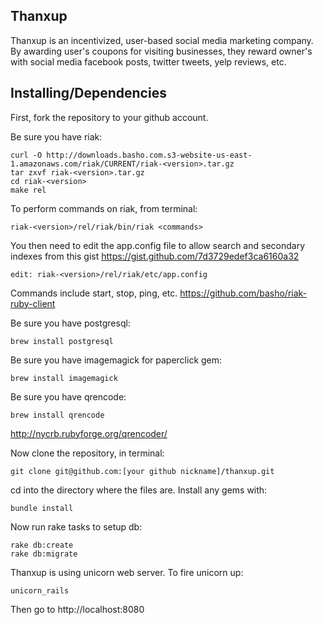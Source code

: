 Thanxup
-----------------------

Thanxup is an incentivized, user-based social media marketing company.
By awarding user's coupons for visiting businesses, they reward owner's
with social media facebook posts, twitter tweets, yelp reviews, etc.

Installing/Dependencies
-----------------------

First, fork the repository to your github account.

Be sure you have riak:

```
curl -O http://downloads.basho.com.s3-website-us-east-1.amazonaws.com/riak/CURRENT/riak-<version>.tar.gz
tar zxvf riak-<version>.tar.gz
cd riak-<version>
make rel
```

To perform commands on riak, from terminal:

```
riak-<version>/rel/riak/bin/riak <commands>
```

You then need to edit the app.config file to allow search and secondary indexes from this gist https://gist.github.com/7d3729edef3ca6160a32

```
edit: riak-<version>/rel/riak/etc/app.config
```

Commands include start, stop, ping, etc.
https://github.com/basho/riak-ruby-client

Be sure you have postgresql:

```
brew install postgresql
```

Be sure you have imagemagick for paperclick gem:
```
brew install imagemagick
```

Be sure you have qrencode:
```
brew install qrencode
```
http://nycrb.rubyforge.org/qrencoder/

Now clone the repository, in terminal:

```
git clone git@github.com:[your github nickname]/thanxup.git
```

cd into the directory where the files are.
Install any gems with:

```
bundle install
```

Now run rake tasks to setup db:

```
rake db:create
rake db:migrate
```

Thanxup is using unicorn web server. To fire unicorn up:

```
unicorn_rails
```
Then go to http://localhost:8080
